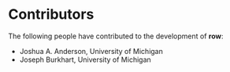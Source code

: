 # Contributors

The following people have contributed to the development of **row**:

* Joshua A. Anderson, University of Michigan
* Joseph Burkhart, University of Michigan
